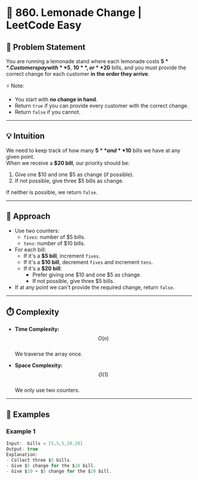# 🍋 860. Lemonade Change | LeetCode Easy

## 📘 Problem Statement

You are running a lemonade stand where each lemonade costs **$5**.  
Customers pay with **$5**, **$10**, or **$20** bills, and you must provide the correct change for each customer **in the order they arrive**.

⚡ Note:
- You start with **no change in hand**.
- Return `true` if you can provide every customer with the correct change.
- Return `false` if you cannot.

---

## 💡 Intuition

We need to keep track of how many **$5** and **$10** bills we have at any given point.  
When we receive a **$20 bill**, our priority should be:
1. Give one $10 and one $5 as change (if possible).
2. If not possible, give three $5 bills as change.

If neither is possible, we return `false`.

---

## 🧠 Approach

- Use two counters:
  - `fives`: number of $5 bills.
  - `tens`: number of $10 bills.
- For each bill:
  - If it's a **$5 bill**, increment `fives`.
  - If it's a **$10 bill**, decrement `fives` and increment `tens`.
  - If it's a **$20 bill**:
    - Prefer giving one $10 and one $5 as change.
    - If not possible, give three $5 bills.
- If at any point we can't provide the required change, return `false`.

---

## ⏱️ Complexity

- **Time Complexity:** $$O(n)$$  
  We traverse the array once.

- **Space Complexity:** $$O(1)$$  
  We only use two counters.

---

## 🧪 Examples

### Example 1
```java
Input:  bills = [5,5,5,10,20]
Output: true
Explanation:
- Collect three $5 bills.
- Give $5 change for the $10 bill.
- Give $10 + $5 change for the $20 bill.
